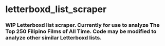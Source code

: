 # letterboxd_list_scraper

### WIP Letterboxd list scraper. Currently for use to analyze The Top 250 Filipino Films of All Time. Code may be modified to analyze other similar Letterboxd lists.
